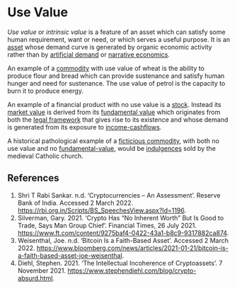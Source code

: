 # Use Value
*Use value* or *intrinsic value* is a feature of an asset which can satisfy some human requirement, want or need, or which serves a useful purpose. It is an [asset](assets.md) whose demand curve is generated by organic economic activity rather than by [artificial demand](artificial-demand.md) or [narrative economics](narrative-economics.md).

An example of a [commodity](commodity.md) with use value of wheat is the ability to produce flour and bread which can provide sustenance and satisfy human hunger and need for sustenance. The use value of petrol is the capacity to burn it to produce energy.

An example of a financial product with no use value is a [stock](stock.md). Instead its [market value](market.md) is derived from its [fundamental value](fundamental-value.md) which originates from both the [legal framework](security.md) that gives rise to its existence and whose demand is generated from its exposure to [income-cashflows](income-cashflows.md).

A historical pathological example of a [ficticious commodity](ficticious-commodity.md), with both no use value and no [fundamental-value](fundamental-value.md), would be [indulgences](https://en.wikipedia.org/wiki/Indulgence) sold by the medieval Catholic church.

## References

1. Shri T Rabi Sankar. n.d. ‘Cryptocurrencies – An Assessment’. Reserve Bank of India. Accessed 2 March 2022. https://rbi.org.in/Scripts/BS_SpeechesView.aspx?Id=1196.
1. Silverman, Gary. 2021. ‘Crypto Has “No Inherent Worth” But Is Good to Trade, Says Man Group Chief’. Financial Times, 26 July 2021. https://www.ft.com/content/9275baf4-0422-43a1-b8c9-9317882ca874.
1. Weisenthal, Joe. n.d. ‘Bitcoin Is a Faith-Based Asset’. Accessed 2 March 2022. https://www.bloomberg.com/news/articles/2021-01-21/bitcoin-is-a-faith-based-asset-joe-weisenthal.
1. Diehl, Stephen. 2021. ‘The Intellectual Incoherence of Cryptoassets’. 7 November 2021. https://www.stephendiehl.com/blog/crypto-absurd.html.